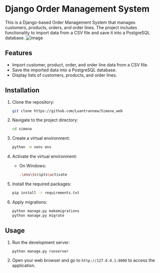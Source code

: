 # Django Order Management System

This is a Django-based Order Management System that manages customers, products, orders, and order lines. The project includes functionality to import data from a CSV file and save it into a PostgreSQL database.
![image](https://github.com/Luantrannew/Simona_web/assets/62492632/967e83d4-cbf7-4e50-a22a-cdca08e3d8f0)

## Features

- Import customer, product, order, and order line data from a CSV file.
- Save the imported data into a PostgreSQL database.
- Display lists of customers, products, and order lines.



## Installation

1. Clone the repository:
    ```bash
    git clone https://github.com/Luantrannew/Simona_web
    ```

2. Navigate to the project directory:
    ```bash
    cd simona
    ```

3. Create a virtual environment:
    ```bash
    python -m venv env
    ```

4. Activate the virtual environment:
    - On Windows:
        ```bash
        .\env\Scripts\activate
        ```

5. Install the required packages:
    ```bash
    pip install -r requirements.txt
    ```

6. Apply migrations:
    ```bash
    python manage.py makemigrations
    python manage.py migrate
    ```

## Usage

1. Run the development server:
    ```bash
    python manage.py runserver
    ```

2. Open your web browser and go to `http://127.0.0.1:8000` to access the application.


